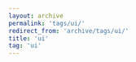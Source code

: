 ```yaml
---
layout: archive
permalink: 'tags/ui/'
redirect_from: 'archive/tags/ui/'
title: 'ui'
tag: 'ui'
---
```

